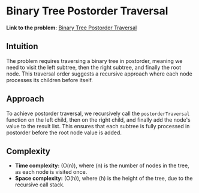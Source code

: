 # Binary Tree Postorder Traversal

**Link to the problem:** [Binary Tree Postorder Traversal](https://leetcode.com/problems/binary-tree-postorder-traversal/description/)

## Intuition
The problem requires traversing a binary tree in postorder, meaning we need to visit the left subtree, then the right subtree, and finally the root node. This traversal order suggests a recursive approach where each node processes its children before itself.

## Approach
To achieve postorder traversal, we recursively call the `postorderTraversal` function on the left child, then on the right child, and finally add the node's value to the result list. This ensures that each subtree is fully processed in postorder before the root node value is added.

## Complexity
- **Time complexity:** \(O(n)\), where \(n\) is the number of nodes in the tree, as each node is visited once.
- **Space complexity:** \(O(h)\), where \(h\) is the height of the tree, due to the recursive call stack.
